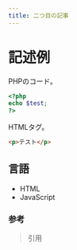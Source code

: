 ```yaml
---
title: 二つ目の記事
---
```


# 記述例
PHPのコード。

```php
<?php
echo $test;
?>
```

HTMLタグ。

```html
<p>テスト</p>
```

## 言語

* HTML
* JavaScript

### 参考

> 引用
